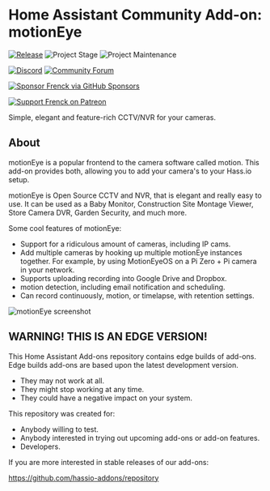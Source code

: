 # Home Assistant Community Add-on: motionEye

[![Release][release-shield]][release] ![Project Stage][project-stage-shield] ![Project Maintenance][maintenance-shield]

[![Discord][discord-shield]][discord] [![Community Forum][forum-shield]][forum]

[![Sponsor Frenck via GitHub Sponsors][github-sponsors-shield]][github-sponsors]

[![Support Frenck on Patreon][patreon-shield]][patreon]

Simple, elegant and feature-rich CCTV/NVR for your cameras.

## About

motionEye is a popular frontend to the camera software called motion. This add-on provides both, allowing you to add your camera's to your Hass.io setup.

motionEye is Open Source CCTV and NVR, that is elegant and really easy to use. It can be used as a Baby Monitor, Construction Site Montage Viewer, Store Camera DVR, Garden Security, and much more.

Some cool features of motionEye:

- Support for a ridiculous amount of cameras, including IP cams.
- Add multiple cameras by hooking up multiple motionEye instances together.
  For example, by using MotionEyeOS on a Pi Zero + Pi camera in your network.
- Supports uploading recording into Google Drive and Dropbox.
- motion detection, including email notification and scheduling.
- Can record continuously, motion, or timelapse, with retention settings.

![motionEye screenshot][screenshot]

## WARNING! THIS IS AN EDGE VERSION!

This Home Assistant Add-ons repository contains edge builds of add-ons.
Edge builds add-ons are based upon the latest development version.

- They may not work at all.
- They might stop working at any time.
- They could have a negative impact on your system.

This repository was created for:

- Anybody willing to test.
- Anybody interested in trying out upcoming add-ons or add-on features.
- Developers.

If you are more interested in stable releases of our add-ons:

<https://github.com/hassio-addons/repository>

[discord-shield]: https://img.shields.io/discord/478094546522079232.svg
[discord]: https://discord.me/hassioaddons
[forum-shield]: https://img.shields.io/badge/community-forum-brightgreen.svg
[forum]: https://community.home-assistant.io/t/home-assistant-community-add-on-motioneye/71826?u=frenck
[github-sponsors-shield]: https://frenck.dev/wp-content/uploads/2019/12/github_sponsor.png
[github-sponsors]: https://github.com/sponsors/frenck
[maintenance-shield]: https://img.shields.io/maintenance/yes/2023.svg
[patreon-shield]: https://frenck.dev/wp-content/uploads/2019/12/patreon.png
[patreon]: https://www.patreon.com/frenck
[project-stage-shield]: https://img.shields.io/badge/project%20stage-experimental-yellow.svg
[release-shield]: https://img.shields.io/badge/version-c2c30af-blue.svg
[release]: https://github.com/hassio-addons/addon-motioneye/tree/c2c30af
[screenshot]: https://github.com/hassio-addons/addon-motioneye/raw/main/images/screenshot.png